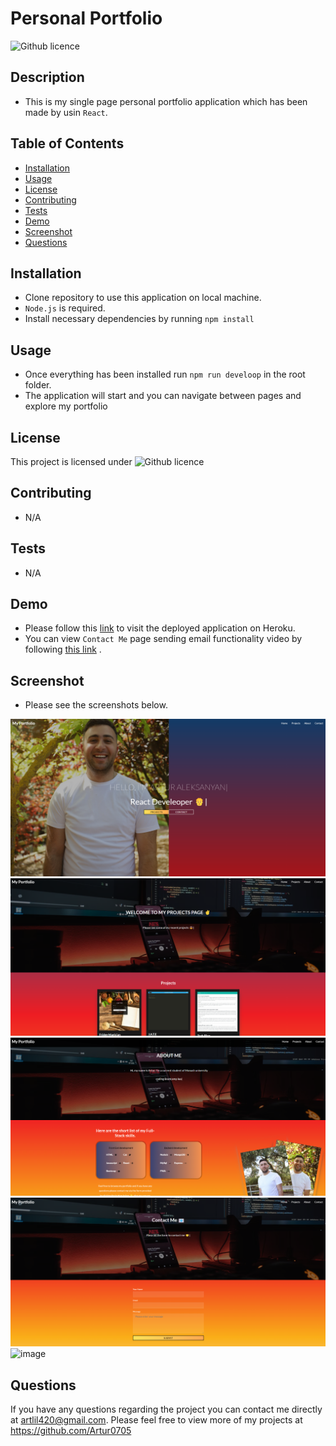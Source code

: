 # Personal Portfolio 

![Github licence](http://img.shields.io/badge/license-MIT-blue.svg)


  ## Description
  - This is my single page personal portfolio application which has been made by usin `React`.
 

  ## Table of Contents
  * [Installation](#installation)
  * [Usage](#usage)
  * [License](#license)
  * [Contributing](#contributing)
  * [Tests](#tests)
  * [Demo](#demo)
  * [Screenshot](#screenshot)
  * [Questions](#questions)

  ## Installation

  - Clone repository to use this application on local machine.
  - `Node.js` is required.
  - Install necessary dependencies by running `npm install`
 


  ## Usage
  - Once everything has been installed run `npm run develoop` in the root folder.
  - The application will start and you can navigate between pages and explore my portfolio

  ## License
  This project is licensed under ![Github licence](http://img.shields.io/badge/license-MIT-blue.svg)

  ## Contributing
  - N/A

  ## Tests
  - N/A

  ## Demo

  - Please follow this [link](https://artur-aleksanyan-portfolio.herokuapp.com) to visit the deployed application on Heroku.
   - You can view `Contact Me` page sending email functionality video by following  [this link](https://drive.google.com/file/d/1KKGf0mcEodfzGu4SNsR3j04bIIyJZQ3j/view) .

  ## Screenshot 
  - Please see the screenshots below.

  ![image](./FrontEnd/src/assets/home.png)
  ![image](./FrontEnd/src/assets/projects.png)
  ![image](./FrontEnd/src/assets/about.png)
  ![image](./FrontEnd/src/assets/contact.png)
  ![image](./FrontEnd/src/assets/send-email.gif)

  ## Questions
  If you have any questions regarding the project you can contact me directly at artlil420@gmail.com.
  Please feel free to view more of my projects at https://github.com/Artur0705